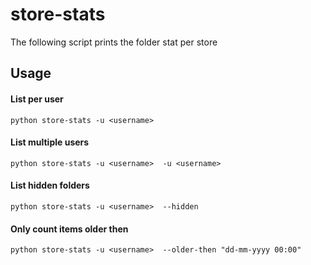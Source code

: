 store-stats
================

The following script prints the folder stat per store

## Usage

#### List per user

    python store-stats -u <username> 
    
#### List multiple users 

    python store-stats -u <username>  -u <username> 
    
#### List hidden folders 

    python store-stats -u <username>  --hidden

#### Only count items older then

    python store-stats -u <username>  --older-then "dd-mm-yyyy 00:00"